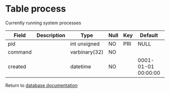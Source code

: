 Table process
===========
Currently running system processes

| Field   | Description | Type          | Null | Key | Default             | Extra |    
| ------- | ----------- | ------------- | ---- | --- | ------------------- | ----- |    
| pid     |             | int unsigned  | NO   | PRI | NULL                |       |    
| command |             | varbinary(32) | NO   |     |                     |       |    
| created |             | datetime      | NO   |     | 0001-01-01 00:00:00 |       |    

Return to [database documentation](help/database)

